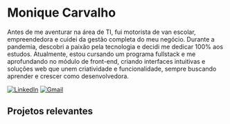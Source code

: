 # Monique Carvalho 

Antes de me aventurar na área de TI, fui motorista de van escolar, empreendedora e cuidei da gestão completa do meu negócio. Durante a pandemia, descobri a paixão pela tecnologia e decidi me dedicar 100% aos estudos. Atualmente, estou cursando um programa fullstack e me aprofundando no módulo de front-end, criando interfaces intuitivas e soluções web que unem criatividade e funcionalidade, sempre buscando aprender e crescer como desenvolvedora.

[![LinkedIn](https://img.shields.io/badge/LinkedIn-0077B5?style=for-the-badge&logo=LinkedIn&logoColor=white)](https://www.linkedin.com/in/moniquecarvalhodev/)
[![Gmail](https://img.shields.io/badge/Gmail-EA4335?style=for-the-badge&logo=gmail&logoColor=white)](mailto:moniquecarvalho654@gmail.com)

## Projetos relevantes




